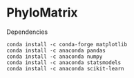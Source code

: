 # PhyloMatrix

Dependencies
```
conda install -c conda-forge matplotlib
conda install -c anaconda pandas
conda install -c anaconda numpy
conda install -c anaconda statsmodels
conda install -c anaconda scikit-learn

```
